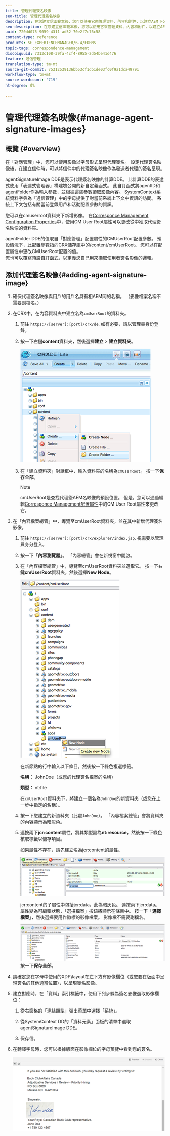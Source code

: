 ```yaml
---
title: 管理代理簽名映像
seo-title: 管理代理簽名映像
description: 在您建立信函範本後，您可以使用它來管理資料、內容和附件，以建立AEM Forms的對應。
seo-description: 在您建立信函範本後，您可以使用它來管理資料、內容和附件，以建立AEM Forms的對應。
uuid: 720dd075-9059-4311-ad52-70e2f7c76c58
content-type: reference
products: SG_EXPERIENCEMANAGER/6.4/FORMS
topic-tags: correspondence-management
discoiquuid: 7313c108-39fa-4cf4-8955-2d54be41d476
feature: 通信管理
translation-type: tm+mt
source-git-commit: 75312539136bb53cf1db1de03fc0f9a1dca49791
workflow-type: tm+mt
source-wordcount: '719'
ht-degree: 0%

---
```



# 管理代理簽名映像{#manage-agent-signature-images}

## 概覽 {#overview}

在「對應管理」中，您可以使用影像以字母形式呈現代理簽名。 設定代理簽名映像後，在建立信件時，可以將信件中的代理簽名映像作為發送者代理的簽名呈現。

agentSignatureImage DDE是表示代理簽名映像的計算DDE。 此計算DDE的表達式使用「表達式管理器」構建塊公開的新自定義函式。 此自訂函式將agentID和agentFolder作為輸入參數，並根據這些參數讀取影像內容。 SystemContext系統資料字典為「通信管理」中的字母提供了對當前系統上下文中資訊的訪問。 系統上下文包括有關當前登錄用戶和活動配置參數的資訊。

您可以在cmuserroot資料夾下新增影像。 在[Corresponce Management Configuration Properties](/help/forms/using/cm-configuration-properties.md)中，使用CM User Root屬性可以更改從中獲取代理簽名映像的資料夾。

agentFolder DDE的值取自「對應管理」配置屬性的CMUserRoot配置參數。 預設情況下，此配置參數指向CRX儲存庫中的/content/cmUserRoot。 您可以在配置屬性中更改CMUserRoot配置的值。\
您也可以覆寫預設自訂函式，以定義您自己用來擷取使用者簽名影像的邏輯。

## 添加代理簽名映像{#adding-agent-signature-image}

1. 確保代理簽名映像與用戶的用戶名具有相AEM同的名稱。 （影像檔案名稱不需要副檔名。）
1. 在CRX中，在內容資料夾中建立名為`cmUserRoot`的資料夾。

   1. 前往 `https://[server]:[port]/crx/de`. 如有必要，請以管理員身份登錄。

   1. 按一下右鍵&#x200B;**content**&#x200B;資料夾，然後選擇&#x200B;**建立** > **建立資料夾**。

      ![建立資料夾](assets/1_createnode_cmuserroot.png)

   1. 在「建立資料夾」對話框中，輸入資料夾的名稱為`cmUserRoot`。 按一下&#x200B;**保存全部**。

      >[!NOTE]
      >
      >cmUserRoot是查找代理簽AEM名映像的預設位置。 但是，您可以通過編輯[Corresponce Management配置屬性](/help/forms/using/cm-configuration-properties.md)中的CM User Root屬性來更改它。

1. 在「內容檔案總管」中，導覽至cmUserRoot資料夾，並在其中新增代理簽名影像。

   1. 前往 `https://[server]:[port]/crx/explorer/index.jsp`. 視需要以管理員身分登入。
   1. 按一下「**內容瀏覽器**」。 「內容總管」會在新視窗中開啟。
   1. 在「內容檔案總管」中，導覽至cmUserRoot資料夾並選取它。 按一下右鍵&#x200B;**cmUserRoot**&#x200B;資料夾，然後選擇&#x200B;**New Node**。

      ![cmUserRoot中的新節點](assets/2_cmuserroot_newnode.png)

      在新節點的行中輸入以下條目，然後按一下綠色複選標籤。

      **名稱：** JohnDoe（或您的代理簽名檔案的名稱）

      **類型：** nt:file

      在`cmUserRoot`資料夾下，將建立一個名為`JohnDoe`的新資料夾（或您在上一步中指定的名稱）。

   1. 按一下您建立的新資料夾（此處`JohnDoe`）。 「內容檔案總管」會將資料夾的內容顯示為暗灰色。

   1. 連按兩下&#x200B;**jcr:content**&#x200B;屬性，將其類型設為&#x200B;**nt:resource**，然後按一下綠色核取標籤以儲存項目。

      如果屬性不存在，請先建立名為jcr:content的屬性。

      ![jcr:content屬性](assets/3_jcrcontentntresource.png)

      jcr:content的子屬性中包括jcr:data，此為暗灰色。 連按兩下jcr:data。 屬性變為可編輯狀態，「選擇檔案」按鈕將顯示在條目中。 按一下「**選擇檔案**」，然後選擇要用作徽標的影像檔案。 影像檔不需要副檔名。

      ![JCR資料](assets/5_jcrdata.png)
   按一下&#x200B;**保存全部**。

1. 請確定您在字母中使用的XDP\layout在左下方有影像欄位（或您要在版面中呈現簽名的其他適當位置），以呈現簽名影像。
1. 建立對應時，在「資料」索引標籤中，使用下列步驟為簽名影像選取影像欄位：

   1. 從右窗格的「連結類型」彈出菜單中選擇「系統」。

   1. 從SystemContext DD的「資料元素」面板的清單中選取agentSignatureImage DDE。

   1. 保存信。

1. 在轉譯字母時，您可以根據版面在影像欄位的字母預覽中看到您的簽名。

   ![信中的代理簽名影像](assets/letterwithsignature.png)

